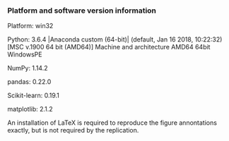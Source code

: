 ### Platform and software version information

Platform: win32

Python: 3.6.4 |Anaconda custom (64-bit)| (default, Jan 16 2018, 10:22:32) [MSC v.1900 64 bit (AMD64)]
Machine and architecture AMD64 64bit WindowsPE

NumPy: 1.14.2

pandas: 0.22.0

Scikit-learn: 0.19.1

matplotlib: 2.1.2

An installation of LaTeX is required to reproduce the figure annontations exactly, but is not required by the replication.